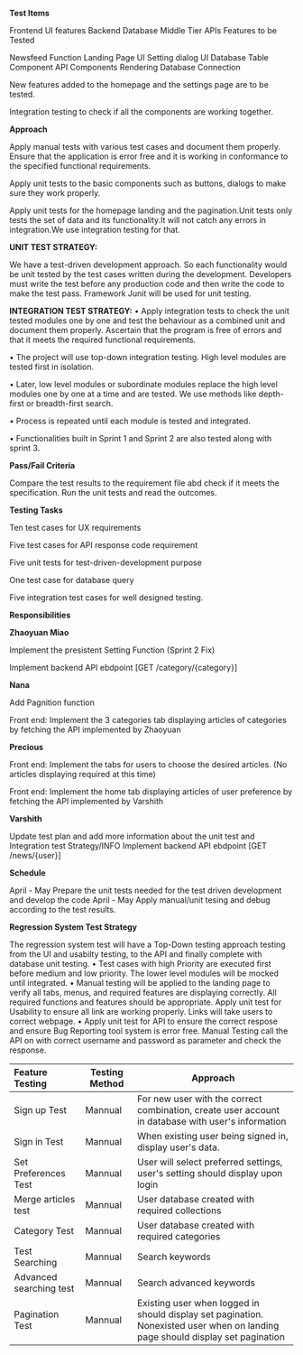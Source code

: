 **Test Items**

Frontend UI features Backend Database Middle Tier APIs Features to be Tested

Newsfeed Function Landing Page UI Setting dialog UI Database Table Component API Components Rendering Database Connection

New features added to the homepage and the settings page are to be tested.

Integration testing to check if all the components are working together.

**Approach**

Apply manual tests with various test cases and document them properly. Ensure that the application is error free and it is working in conformance to the specified functional requirements.

Apply unit tests to the basic components such as buttons, dialogs to make sure they work properly.

Apply unit tests for the homepage landing and the pagination.Unit tests only tests the set of data and its functionality.It will not catch any errors in integration.We use integration testing for that.

**UNIT TEST STRATEGY:**

We have a test-driven development approach. So each functionality would be unit tested by the test cases written during the development. Developers must write the test before any production code and then write the code to make the test pass. Framework Junit will be used for unit testing.

**INTEGRATION TEST STRATEGY:**
•	Apply integration tests to check the unit tested modules one by one and test the behaviour as a combined unit and document them properly. Ascertain that the program is free of errors and that it meets the required functional requirements.

•	The project will use top-down integration testing. High level modules are tested first in isolation.

•	Later, low level modules or subordinate modules replace the high level modules one by one at a time and are tested. We use methods like depth-first or breadth-first search.

•	Process is repeated until each module is tested and integrated.

•	Functionalities built in Sprint 1 and Sprint 2 are also tested along with sprint 3.

**Pass/Fail Criteria**

Compare the test results to the requirement file abd check if it meets the specification. Run the unit tests and read the outcomes.

**Testing Tasks**

Ten test cases for UX requirements

Five test cases for API response code requirement

Five unit tests for test-driven-development purpose

One test case for database query

Five integration test cases for well designed testing.

**Responsibilities**

**Zhaoyuan Miao**

Implement the presistent Setting Function (Sprint 2 Fix)

Implement backend API ebdpoint [GET /category/{category}]

**Nana**

Add Pagnition function

Front end: Implement the 3 categories tab displaying articles of categories by fetching the API implemented by Zhaoyuan

**Precious**

Front end: Implement the tabs for users to choose the desired articles. (No articles displaying required at this time)

Front end: Implement the home tab displaying articles of user preference by fetching the API implemented by Varshith

**Varshith**

Update test plan and add more information about the unit test and Integration test Strategy/INFO
Implement backend API ebdpoint [GET /news/{user}]

**Schedule**

April - May
Prepare the unit tests needed for the test driven development and develop the code April - May Apply manual/unit tesing and debug according to the test results.

**Regression System Test Strategy**

The regression system test will have a Top-Down testing approach testing from the UI and usabilty testing, to the API and finally complete with database unit testing.
• Test cases with high Priority are executed first before medium and low priority. The lower level modules will be mocked until integrated.
• Manual testing will be applied to the landing page to verify all tabs, menus, and required features are displaying correctly. All required functions and features should be appropriate. Apply unit test for Usability to ensure all link are working properly. Links will take users to correct webpage.
• Apply unit test for API to ensure the correct respose and ensure Bug Reporting tool system is error free.  Manual Testing call the API on with correct username and password as parameter and check the response.


| Feature Testing         | Testing Method | Approach                                                                                                                       |
| :------------------------ | ---------------- | -------------------------------------------------------------------------------------------------------------------------------- |
| Sign up Test            | Mannual        | For new user with the correct combination, create user account in database with user's information                             |
| Sign in Test            | Mannual        | When existing user being signed in, display user's data.                                                                       |
| Set Preferences Test    | Mannual        | User will select preferred settings, user's setting should display upon login                                                  |
| Merge articles test     | Mannual        | User database created with required collections                                                                                |
| Category Test           | Mannual        | User database created with required categories                                                                                 |
| Test Searching          | Mannual        | Search keywords                                                                                                                |
| Advanced searching test | Mannual        | Search advanced keywords                                                                                                       |
| Pagination Test         | Mannual        | Existing user when logged in should display set pagination. Nonexisted user when on landing page should display set pagination |
